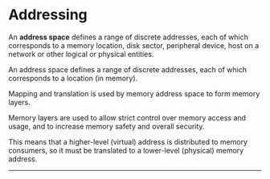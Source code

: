 # Addressing

An **address space** defines a range of discrete addresses, each of which corresponds to a memory location, disk sector, peripheral device, host on a network or other logical or physical entities.


An address space defines a range of discrete addresses, each of which corresponds to a location (in memory).

Mapping and translation is used by memory address space to form memory layers.

Memory layers are used to allow strict control over memory access and usage, and to increase memory safety and overall security.

This means that a higher-level (virtual) address is distributed to memory consumers, so it must be translated to a lower-level (physical) memory address.


---
